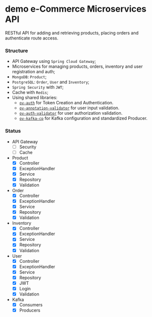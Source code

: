 # demo e-Commerce Microservices API

RESTful API for adding and retrieving products, placing orders and authenticate route access.

### Structure

- API Gateway using ``Spring Cloud Gateway``;
- Microservices for managing products, orders, inventory and user registration and auth;
- ``MongoDB``: ``Product``;
- ``PostgreSQL``: ``Order``, ``User`` and ``Inventory``;
- ``Spring Security`` with ``JWT``;
- Cache with ``Redis``;
- Using shared libraries:
    - [`ov-auth`](https://github.com/jotabrc/ov-auth) for Token Creation and Authentication.
    - [`ov-annotation-validator`](https://github.com/jotabrc/ov-annotation-validator) for user input validation.
    - [`ov-auth-validator`](https://github.com/jotabrc/ov-auth-validator) for user authorization validation.
    - [`ov-kafka-cp`](https://github.com/jotabrc/ov-kafka-cp) for Kafka configuration and standardized Producer.

### Status

- API Gateway
    - [ ] Security
    - [ ] Cache
- Product
    - [x] Controller
    - [x] ExceptionHandler
    - [x] Service
    - [x] Repository
    - [x] Validation
- Order
    - [x] Controller
    - [x] ExceptionHandler
    - [x] Service
    - [x] Repository
    - [x] Validation
- Inventory
    - [x] Controller
    - [x] ExceptionHandler
    - [x] Service
    - [x] Repository
    - [x] Validation
- User
    - [x] Controller
    - [x] ExceptionHandler
    - [x] Service
    - [x] Repository
    - [X] JWT
    - [X] Login
    - [x] Validation
- Kafka
    - [X] Consumers
    - [X] Producers